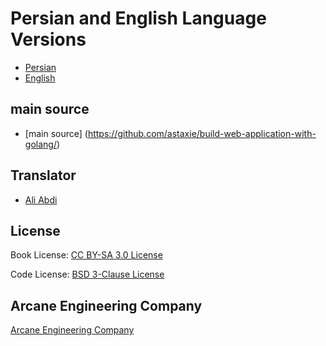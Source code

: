 # Persian and English Language Versions

* [Persian](ir/preface.md)
* [English](en/preface.md)



## main source

- [main source] (https://github.com/astaxie/build-web-application-with-golang/)

## Translator
 - [Ali Abdi](mailto:ali.abdi@outlook.com)


## License
Book License: [CC BY-SA 3.0 License](http://creativecommons.org/licenses/by-sa/3.0/)

Code License: [BSD 3-Clause License](<https://github.com/astaxie/build-web-application-with-golang/blob/master/LICENSE.md>)


## Arcane Engineering Company

[Arcane Engineering Company](http://arcaneteam.com/en/)
